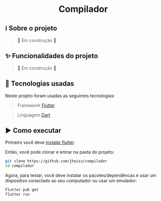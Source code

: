 <h1 align="center"> Compilador </h1>

## ℹ️ Sobre o projeto

> 🚧 Em construção 🚧

<!-- Este trabalho aborda o uso de um parser recursivo descendente desenvolvido em Python para analisar comandos da linguagem SQL. Essa abordagem utiliza técnicas como expressões regulares e árvores sintáticas para identificar a estrutura sintática correta dos comandos SQL fornecidos como entrada.

Desenvolvido para a disciplina de Compiladores na Universidade Federal do Piauí, 2023.1. -->

## :sparkles: Funcionalidades do projeto

> 🚧 Em construção 🚧

<!-- <p align="center">
  <img src='analisador_sql.gif' alt= '' />
</p> -->

## :hammer: Tecnologias usadas

Neste projeto foram usadas as seguintes tecnologias:

> Framework [Flutter](https://flutter.dev/)

> Linguagem [Dart](https://dart.dev/)

## :arrow_forward: Como executar

Primeiro você deve [instalar flutter](https://docs.flutter.dev/get-started/install).

Então, você pode clonar e entrar na pasta do projeto:

```bash
git clone https://github.com/jhoisz/compilador
cd compilador
```

Agora, para testar, você deve instalar os pacotes/dependêncas e usar um dispositivo conectado ao seu computador ou usar um emulador:

```bash
Flutter pub get
flutter run
```
